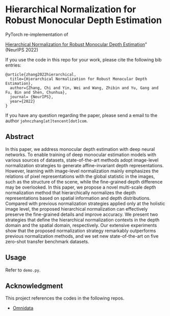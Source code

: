 # Hierarchical Normalization for Robust Monocular Depth Estimation

PyTorch re-implementation of 

[Hierarchical Normalization for Robust Monocular Depth Estimation](https://openreview.net/pdf?id=BNqRpzwyOFU)" (NeurIPS 2022)  



If you use the code in this repo for your work, please cite the following bib entries:


    @article{zhang2022hierarchical,
      title={Hierarchical Normalization for Robust Monocular Depth Estimation},
      author={Zhang, Chi and Yin, Wei and Wang, Zhibin and Yu, Gang and Fu, Bin and Shen, Chunhua},
      journal= {NeurIPS},
      year={2022}
    }


If you have any question regarding the paper, please send a email to the author `johnczhang[at]tencent[dot]com`.

## Abstract

In this paper, we address monocular depth estimation with deep neural networks. To enable training of deep monocular estimation models with various sources of datasets, state-of-the-art methods adopt image-level normalization strategies to generate affine-invariant depth representations. However, learning with image-level normalization mainly emphasizes the relations of pixel representations with the global statistic in the images, such as the structure of the scene, while the fine-grained depth difference may be overlooked. In this paper, we propose a novel multi-scale depth normalization method that hierarchically normalizes the depth representations based on spatial information and depth distributions. Compared with previous normalization strategies applied only at the holistic image level, the proposed hierarchical normalization can effectively preserve the fine-grained details and improve accuracy. We present two strategies that define the hierarchical normalization contexts in the depth domain and the spatial domain, respectively. Our extensive experiments show that the proposed normalization strategy remarkably outperforms previous normalization methods, and we set new state-of-the-art on five zero-shot transfer benchmark datasets.

## Usage
Refer to `demo.py`.

## Acknowledgment
This project references the codes in the following repos.
- [Omnidata](https://github.com/EPFL-VILAB/omnidata)



